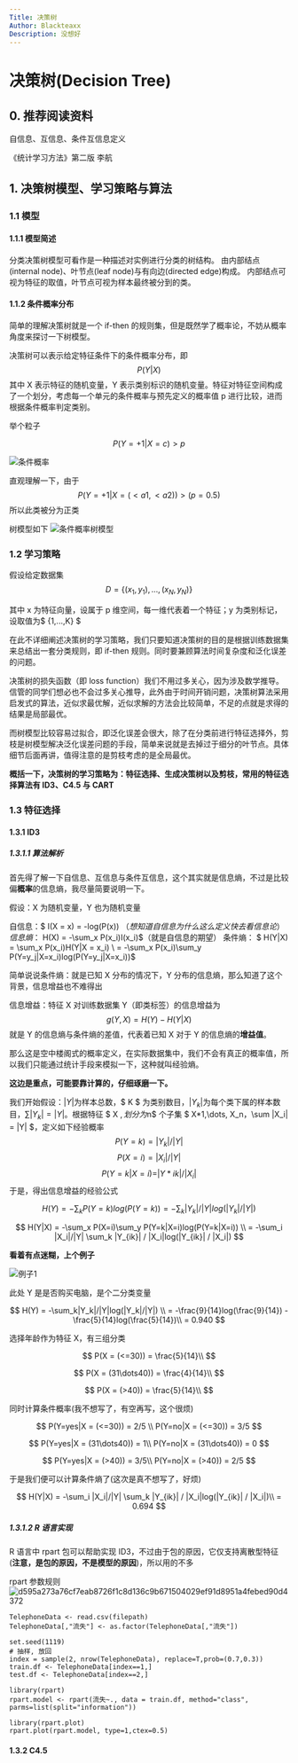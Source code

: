 ```yaml
---
Title: 决策树
Author: Blackteaxx
Description: 没想好
---
```


# 决策树(Decision Tree)

## 0. 推荐阅读资料

自信息、互信息、条件互信息定义

《统计学习方法》第二版 李航

## 1. 决策树模型、学习策略与算法

### 1.1 模型

#### 1.1.1 模型简述

分类决策树模型可看作是一种描述对实例进行分类的树结构。
由内部结点(internal node)、叶节点(leaf node)与有向边(directed edge)构成。
内部结点可视为特征的取值，叶节点可视为样本最终被分到的类。

#### 1.1.2 条件概率分布

简单的理解决策树就是一个 if-then 的规则集，但是既然学了概率论，不妨从概率角度来探讨一下树模型。

决策树可以表示给定特征条件下的条件概率分布，即
$$ P(Y|X) $$
其中 X 表示特征的随机变量，Y 表示类别标识的随机变量。特征对特征空间构成了一个划分，考虑每一个单元的条件概率与预先定义的概率值 p 进行比较，进而根据条件概率判定类别。

举个粒子

$$ P(Y = +1|X = c) > p $$

![条件概率](https://cdn.jsdelivr.net/gh/Blackteaxx/Graph@master/img/条件概率.png)

直观理解一下，由于
$$ P(Y = +1|X = (<a1, <a2)) > (p = 0.5) $$
所以此类被分为正类

树模型如下
![条件概率树模型](https://cdn.jsdelivr.net/gh/Blackteaxx/Graph@master/img/条件概率树模型.png)

### 1.2 学习策略

假设给定数据集
$$ D = \{(x_1, y_1),...,(x_N,y_N)\}$$

其中 x 为特征向量，设属于 p 维空间，每一维代表着一个特征；y 为类别标记，设取值为$ \{1,...,K\} $

在此不详细阐述决策树的学习策略，我们只要知道决策树的目的是根据训练数据集来总结出一套分类规则，即 if-then 规则。同时要兼顾算法时间复杂度和泛化误差的问题。

决策树的损失函数（即 loss function）我们不用过多关心，因为涉及数学推导。信管的同学们想必也不会过多关心推导，此外由于时间开销问题，决策树算法采用启发式的算法，近似求最优解，近似求解的方法会比较简单，不足的点就是求得的结果是局部最优。

而树模型比较容易过拟合，即泛化误差会很大，除了在分类前进行特征选择外，剪枝是树模型解决泛化误差问题的手段，简单来说就是去掉过于细分的叶节点。具体细节后面再讲，值得注意的是剪枝考虑的是全局最优。

**概括一下，决策树的学习策略为：特征选择、生成决策树以及剪枝，常用的特征选择算法有 ID3、C4.5 与 CART**

### 1.3 特征选择

#### 1.3.1 ID3

##### 1.3.1.1 算法解析

首先得了解一下自信息、互信息与条件互信息，这个其实就是信息熵，不过是比较偏**概率**的信息熵，我尽量简要说明一下。

假设：X 为随机变量，Y 也为随机变量

自信息：$ I(X = x) = -log(P(x)) $（想知道自信息为什么这么定义快去看信息论）
信息熵：$ H(X) = -\sum_x P(x_i)I(x_i)$（就是自信息的期望）
条件熵：
$ H(Y|X) = \sum_x P(x_i)H(Y|X = x_i) \\
= -\sum_x P(x_i)\sum_y P(Y=y_j|X=x_i)log(P(Y=y_j|X=x_i))$

简单说说条件熵：就是已知 X 分布的情况下，Y 分布的信息熵，那么知道了这个背景，信息增益也不难得出

信息增益：特征 X 对训练数据集 Y（即类标签）的信息增益为
$$ g(Y,X) = H(Y) - H(Y|X) $$
就是 Y 的信息熵与条件熵的差值，代表着已知 X 对于 Y 的信息熵的**增益值**。

那么这是空中楼阁式的概率定义，在实际数据集中，我们不会有真正的概率值，所以我们只能通过统计手段来模拟一下，这种就叫经验熵。

**这边是重点，可能要靠计算的，仔细琢磨一下。**

我们开始假设：$|Y|$为样本总数，$ K $ 为类别数目，$|Y_k|$为每个类下属的样本数目，$\sum |Y_k| = |Y|$。根据特征 $ X $,划分为$n$ 个子集 $ X*1,\dots, X_n$，$\sum |X_i| = |Y| $，定义如下经验概率
$$ P(Y = k) = |Y_k|/|Y|$$
$$ P(X = i) = |X_i|/|Y|$$
$$ P(Y = k | X = i) = |Y*{ik}| / |X_i| $$
于是，得出信息增益的经验公式

$$
H(Y) = -\sum_k P(Y = k)log(P(Y = k)) = -\sum_k|Y_k|/|Y|log(|Y_k|/|Y|)
$$

$$
H(Y|X) = -\sum_x P(X=i)\sum_y P(Y=k|X=i)log(P(Y=k|X=i)) \\
= -\sum_i |X_i|/|Y| \sum_k |Y_{ik}| / |X_i|log(|Y_{ik}| / |X_i|)
$$

**看着有点迷糊，上个例子**

![例子1](https://cdn.jsdelivr.net/gh/Blackteaxx/Graph@master/img/例子1.png)

此处 Y 是是否购买电脑，是个二分类变量

$$
H(Y) = -\sum_k|Y_k|/|Y|log(|Y_k|/|Y|) \\
= -\frac{9}{14}log(\frac{9}{14}) - \frac{5}{14}log(\frac{5}{14})\\
= 0.940
$$

选择年龄作为特征 X，有三组分类

$$
P(X = (<=30)) = \frac{5}{14}\\
$$

$$
P(X = (31\dots40)) = \frac{4}{14}\\
$$

$$
P(X = (>40)) = \frac{5}{14}\\
$$

同时计算条件概率(我不想写了，有空再写，这个很烦)

$$
P(Y=yes|X = (<=30)) = 2/5 \\
P(Y=no|X = (<=30)) = 3/5
$$

$$
P(Y=yes|X = (31\dots40)) = 1\\
P(Y=no|X = (31\dots40)) = 0
$$

$$
P(Y=yes|X = (>40)) = 3/5\\
P(Y=no|X = (>40)) = 2/5
$$

于是我们便可以计算条件熵了(这次是真不想写了，好烦)

$$
H(Y|X) = -\sum_i |X_i|/|Y| \sum_k |Y_{ik}| / |X_i|log(|Y_{ik}| / |X_i|)\\
= 0.694
$$

##### 1.3.1.2 R 语言实现

R 语言中 rpart 包可以帮助实现 ID3，不过由于包的原因，它仅支持离散型特征(**注意，是包的原因，不是模型的原因**)，所以用的不多

rpart 参数规则
![d595a273a76cf7eab8726f1c8d136c9b671504029ef91d8951a4febed90d4372](https://cdn.jsdelivr.net/gh/Blackteaxx/Graph@master/img/d595a273a76cf7eab8726f1c8d136c9b671504029ef91d8951a4febed90d4372.png)

```{r}
TelephoneData <- read.csv(filepath)
TelephoneData[,"流失"] <- as.factor(TelephoneData[,"流失"])

set.seed(1119)
# 抽样, 放回
index = sample(2, nrow(TelephoneData), replace=T,prob=(0.7,0.3))
train.df <- TelephoneData[index==1,]
test.df <- TelephoneData[index==2,]

library(rpart)
rpart.model <- rpart(流失~., data = train.df, method="class",
parms=list(split="information"))

library(rpart.plot)
rpart.plot(rpart.model, type=1,ctex=0.5)
```

#### 1.3.2 C4.5
